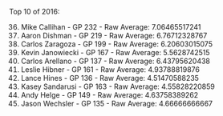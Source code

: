 Top 10 of 2016:

36. Mike Callihan - GP 232 - Raw Average: 7.06465517241
42. Aaron Dishman - GP 219 - Raw Average: 6.76712328767
47. Carlos Zaragoza - GP 199 - Raw Average: 6.20603015075
65. Kevin Janowiecki - GP 167 - Raw Average: 5.5628742515
84. Carlos Arellano - GP 137 - Raw Average: 6.43795620438
86. Leslie Hibner - GP 161 - Raw Average: 4.93788819876
106. Lance Hines - GP 136 - Raw Average: 4.51470588235
106. Kasey Sandarusi - GP 163 - Raw Average: 4.55828220859
107. Andy Helge - GP 149 - Raw Average: 4.63758389262
108. Jason Wechsler - GP 135 - Raw Average: 4.66666666667